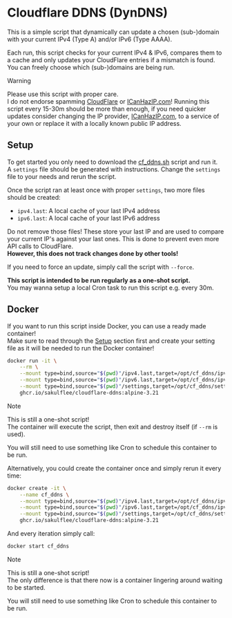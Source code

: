 # Cloudflare DDNS (DynDNS)

This is a simple script that dynamically can update a chosen (sub-)domain with your current IPv4 (Type A) and/or IPv6 (Type AAAA).

Each run, this script checks for your current IPv4 & IPv6, compares them to a cache and only updates your CloudFlare entries if a mismatch is found.
You can freely choose which (sub-)domains are being run.

> [!WARNING]  
> Please use this script with proper care.  
> I do not endorse spamming [CloudFlare](https://cloudflare.com) or [ICanHazIP.com](https://icanhazip.com/)!
> Running this script every 15-30m should be more than enough, if you need quicker updates consider changing the IP provider, [ICanHazIP.com](https://icanhazip.com/), to a service of your own or replace it with a locally known public IP address.

## Setup

To get started you only need to download the [cf_ddns.sh](./cf_ddns.sh) script and run it.  
A `settings` file should be generated with instructions.
Change the `settings` file to your needs and rerun the script.

Once the script ran at least once with proper `settings`, two more files should be created:

- `ipv4.last`: A local cache of your last IPv4 address
- `ipv6.last`: A local cache of your last IPv6 address

Do not remove those files!
These store your last IP and are used to compare your current IP's against your last ones.
This is done to prevent even more API calls to CloudFlare.  
**However, this does not track changes done by other tools!**

If you need to force an update, simply call the script with `--force`.

**This script is intended to be run regularly as a one-shot script.**  
You may wanna setup a local Cron task to run this script e.g. every 30m.

## Docker

If you want to run this script inside Docker, you can use a ready made container!  
Make sure to read through the [Setup](#setup) section first and create your setting file as it will be needed to run the Docker container!

```bash
docker run -it \
    --rm \
    --mount type=bind,source="$(pwd)"/ipv4.last,target=/opt/cf_ddns/ipv4.last \
    --mount type=bind,source="$(pwd)"/ipv6.last,target=/opt/cf_ddns/ipv6.last \
    --mount type=bind,source="$(pwd)"/settings,target=/opt/cf_ddns/settings \
    ghcr.io/sakulflee/cloudflare-ddns:alpine-3.21
```

> [!NOTE]  
> This is still a one-shot script!  
> The container will execute the script, then exit and destroy itself (if `--rm` is used).
>
> You will still need to use something like Cron to schedule this container to be run.

Alternatively, you could create the container once and simply rerun it every time:

```bash
docker create -it \
    --name cf_ddns \
    --mount type=bind,source="$(pwd)"/ipv4.last,target=/opt/cf_ddns/ipv4.last \
    --mount type=bind,source="$(pwd)"/ipv6.last,target=/opt/cf_ddns/ipv6.last \
    --mount type=bind,source="$(pwd)"/settings,target=/opt/cf_ddns/settings \
    ghcr.io/sakulflee/cloudflare-ddns:alpine-3.21
```

And every iteration simply call:

```bash
docker start cf_ddns
```

> [!NOTE]  
> This is still a one-shot script!  
> The only difference is that there now is a container lingering around waiting to be started.
>
> You will still need to use something like Cron to schedule this container to be run.

